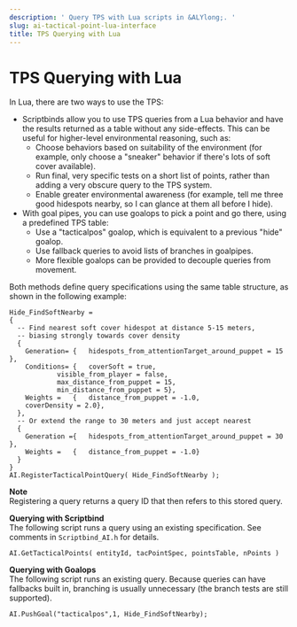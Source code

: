 ```yaml
---
description: ' Query TPS with Lua scripts in &ALYlong;. '
slug: ai-tactical-point-lua-interface
title: TPS Querying with Lua
---
```

# TPS Querying with Lua<a name="ai-tactical-point-lua-interface"></a>

In Lua, there are two ways to use the TPS: 
+ Scriptbinds allow you to use TPS queries from a Lua behavior and have the results returned as a table without any side\-effects\. This can be useful for higher\-level environmental reasoning, such as: 
  + Choose behaviors based on suitability of the environment \(for example, only choose a "sneaker" behavior if there's lots of soft cover available\)\.
  + Run final, very specific tests on a short list of points, rather than adding a very obscure query to the TPS system\.
  + Enable greater environmental awareness \(for example, tell me three good hidespots nearby, so I can glance at them all before I hide\)\.
+ With goal pipes, you can use goalops to pick a point and go there, using a predefined TPS table: 
  + Use a "tacticalpos" goalop, which is equivalent to a previous "hide" goalop\.
  + Use fallback queries to avoid lists of branches in goalpipes\.
  + More flexible goalops can be provided to decouple queries from movement\.

Both methods define query specifications using the same table structure, as shown in the following example:

```
Hide_FindSoftNearby =
{
  -- Find nearest soft cover hidespot at distance 5-15 meters,
  -- biasing strongly towards cover density
  {
    Generation= {   hidespots_from_attentionTarget_around_puppet = 15 },
    Conditions= {   coverSoft = true,
            visible_from_player = false,
            max_distance_from_puppet = 15,
            min_distance_from_puppet = 5},
    Weights =   {   distance_from_puppet = -1.0,
    coverDensity = 2.0},
  },
  -- Or extend the range to 30 meters and just accept nearest
  {
    Generation ={   hidespots_from_attentionTarget_around_puppet = 30 },
    Weights =   {   distance_from_puppet = -1.0}
  }
}
AI.RegisterTacticalPointQuery( Hide_FindSoftNearby );
```

**Note**  
Registering a query returns a query ID that then refers to this stored query\.

**Querying with Scriptbind**  
The following script runs a query using an existing specification\. See comments in `Scriptbind_AI.h` for details\.

```
AI.GetTacticalPoints( entityId, tacPointSpec, pointsTable, nPoints )
```

**Querying with Goalops**  
The following script runs an existing query\. Because queries can have fallbacks built in, branching is usually unnecessary \(the branch tests are still supported\)\.

```
AI.PushGoal("tacticalpos",1, Hide_FindSoftNearby);
```
